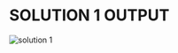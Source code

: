 # SOLUTION 1 OUTPUT

![solution 1](https://github.com/arpita2105/PW_ASSIGNMENTS/assets/136358528/682bcab9-3053-42af-9559-9f164ad15fb9)
